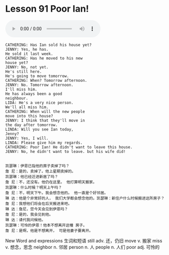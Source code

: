 # Lesson 91 Poor Ian!

​<audio id="audio" controls="" loop="loop">
    <source id="mp3" src="https://online1.tingclass.net/lesson/shi0529/0000/16/91.mp3"> 
</audio>

```
CATHERING: Has Ian sold his house yet?
JENNY: Yes, he has.
He sold it last week.
CATHERING: Has he moved to his new
house yet?
JENNY: No, not yet.
He's still here.
He's going to move tomorrow.
CATHERING: When? Tomorrow afternoon.
JENNY: No. Tomorrow afternoon.
I'll miss him.
He has always been a good
neighbour.
LIDA: He's a very nice person.
We'll all miss him.
CATHERING: When will the new people
move into this house?
JENNY: I think that they'll move in
the day after tomorrow.
LINDA: Will you see Ian today,
Jenny?
JENNY: Yes, I will.
LINDA: Please give him my regards.
CATHERING: Poor Ian! He didn't want to leave this house.
JENNY: No, he didn't want to leave. but his wife did!


凯瑟琳：伊恩已指他的房子卖掉了吗？
詹 尼：是的，卖掉了。他上星期卖掉的。
凯瑟琳：他已经迁进新居了吗？
詹 尼：不，还没有。他仍在这里。 他打算明天搬家。
凯瑟琳：什么时候？明天上午吗？
詹 尼：不，明天下午。我会想念他的。 他一直是个好邻居。
琳 达：他是个非常好的人， 我们大学都会想念他的。凯瑟琳：新住户什么时候搬进这所房子？詹 尼：我想他们将会在后天搬进来吧。
琳 达：詹尼，您今天会见到伊恩吗？
詹 尼：是的，我会见到他。
琳 达：请代我问候他。
凯瑟琳：可怜的伊恩！他本不想离开这幢 房子。
詹 尼：是啊，他是不想离开， 可是他妻子要离开。
```


New Word and expressions 生词和短语
still
adv. 还，仍旧
move
v. 搬家
miss
v. 想念，思念
neighbor
n. 邻居
person
n. 人
people
n. 人们
poor
adj. 可怜的

